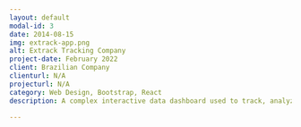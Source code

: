 ```yaml
---
layout: default
modal-id: 3
date: 2014-08-15
img: extrack-app.png
alt: Extrack Tracking Company
project-date: February 2022
client: Brazilian Company
clienturl: N/A
projecturl: N/A
category: Web Design, Bootstrap, React
description: A complex interactive data dashboard used to track, analyze, and display key performance indicators, metrics, and data points for a tracking device company in Brazil. You can use the dashboard to monitor the overall health of the business, departments, and specific processes. Dark and Light mode features implemented using React state.

---
```

